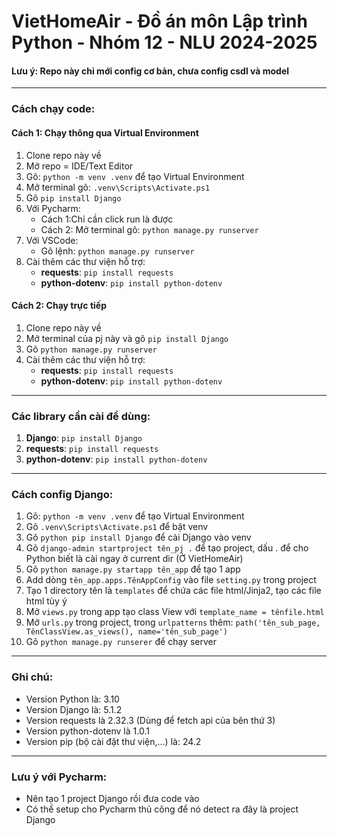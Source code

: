# VietHomeAir - Đồ án môn Lập trình Python - Nhóm 12 - NLU 2024-2025

#### Lưu ý: Repo này chỉ mới config cơ bản, chưa config csdl và model

---

### Cách chạy code:

#### Cách 1: Chạy thông qua Virtual Environment

1. Clone repo này về
2. Mở repo = IDE/Text Editor
3. Gõ: `python -m venv .venv` để tạo Virtual Environment
4. Mở terminal gõ: `.venv\Scripts\Activate.ps1`
5. Gõ `pip install Django`
6. Với Pycharm:
    - Cách 1:Chỉ cần click run là được
    - Cách 2: Mở terminal gõ: `python manage.py runserver`
7. Với VSCode:
    - Gõ lệnh: `python manage.py runserver`
8. Cài thêm các thư viện hỗ trợ:
    - **requests**: `pip install requests`
    - **python-dotenv**: `pip install python-dotenv`

#### Cách 2: Chạy trực tiếp

1. Clone repo này về
2. Mở terminal của pj này và gõ `pip install Django`
3. Gõ `python manage.py runserver`
4. Cài thêm các thư viện hỗ trợ:
    - **requests**: `pip install requests`
    - **python-dotenv**: `pip install python-dotenv`

---

### Các library cần cài để dùng:

1. **Django**: `pip install Django`
2. **requests**: `pip install requests`
3. **python-dotenv**: `pip install python-dotenv`

---

### Cách config Django:

1. Gõ: `python -m venv .venv` để tạo Virtual Environment
2. Gõ `.venv\Scripts\Activate.ps1` để bật venv
3. Gõ `python pip install Django` để cài Django vào venv
4. Gõ `django-admin startproject tên_pj .` để tạo project, dấu . để cho Python biết là cài ngay ở current dir (Ở
   VietHomeAir)
5. Gõ `python manage.py startapp tên_app` để tạo 1 app
6. Add dòng `tên_app.apps.TênAppConfig` vào file `setting.py` trong project
7. Tạo 1 directory tên là `templates` để chứa các file html/Jinja2, tạo các file html tùy ý
8. Mở `views.py` trong app tạo class View với `template_name = tênfile.html`
9. Mở `urls.py` trong project, trong `urlpatterns` thêm:
   `path('tên_sub_page, TênClassView.as_views(), name='tên_sub_page')`
10. Gõ `python manage.py runserer` để chạy server

---

### Ghi chú:

- Version Python là: 3.10
- Version Django là: 5.1.2
- Version requests là 2.32.3 (Dùng để fetch api của bên thứ 3)
- Version python-dotenv là 1.0.1
- Version pip (bộ cài đặt thư viện,...) là: 24.2

---

### Lưu ý với Pycharm:

- Nên tạo 1 project Django rồi đưa code vào
- Có thể setup cho Pycharm thủ công để nó detect ra đây là project Django